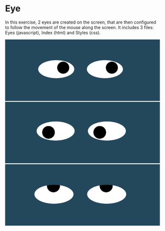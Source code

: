 # Eye
In this exercise, 2 eyes are created on the screen, that are then configured to follow the movement of the mouse along the screen. It includes 3 files: Eyes (javascript), Index (html) and Styles (css).
<div>
  
<img src="EyeImage1.png" width="600" height="200">
<img src="EyeImage2.png" width="600" height="200"> 
<img src="EyeImage3.png" width="600" height="200"> 


